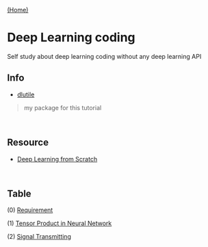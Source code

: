 [ (Home) ](https://github.com/DoranLyong/DL_coding_master)

# Deep Learning coding 
Self study about deep learning coding without any deep learning API

## Info
* [dlutile](https://github.com/DoranLyong/DL_coding_master/tree/master/Self_tutorial/dlutile)
> my package for this tutorial 

<br/>

## Resource 
* [Deep Learning from Scratch](https://github.com/WegraLee/deep-learning-from-scratch)


<br/>

## Table 
(0) [Requirement](https://github.com/DoranLyong/DL_coding_master/tree/master/Self_tutorial/Requirement)

(1) [Tensor Product in Neural Network](https://github.com/DoranLyong/DL_coding_master/tree/master/Self_tutorial/0_dot_array)

(2) [Signal Transmitting](https://github.com/DoranLyong/DL_coding_master/tree/master/Self_tutorial/1_NN)



